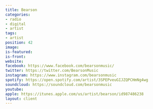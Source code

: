 ```yaml
---
title: Bearson
categories:
- radio
- digital
- artist
tags:
- artist
position: 42
image: 
is-featured: 
is-front: 
website: 
facebook: https://www.facebook.com/bearsonmusic/
twitter: https://twitter.com/BearsonMusic
instagram: https://www.instagram.com/bearsonmusic
spotify: https://open.spotify.com/artist/3SPEPveuGIJZQPCHmNg4wg
soundcloud: https://soundcloud.com/bearsonmusic
youtube: 
apple: https://itunes.apple.com/us/artist/bearson/id987486238
layout: client
---
```


